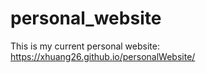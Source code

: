 # personal_website

This is my current personal website:
https://xhuang26.github.io/personalWebsite/
